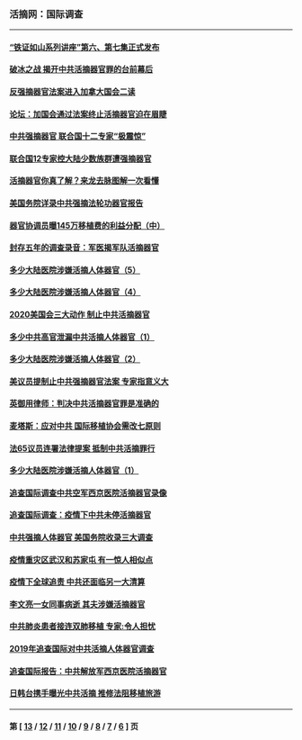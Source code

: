 ### 活摘网：国际调查
---
#### [“铁证如山系列讲座”第六、第七集正式发布](../../pages/nf5947/n13106287.md?08260430) 
#### [破冰之战 揭开中共活摘器官罪的台前幕后](../../pages/nf5947/n13082457.md?08260430) 
#### [反强摘器官法案进入加拿大国会二读](../../pages/nf5947/n13033450.md?08260430) 
#### [论坛：加国会通过法案终止活摘器官迫在眉睫](../../pages/nf5947/n13029839.md?08260430) 
#### [中共强摘器官 联合国十二专家“极震惊”](../../pages/nf5947/n13024313.md?08260430) 
#### [联合国12专家控大陆少数族群遭强摘器官](../../pages/nf5947/n13023877.md?08260430) 
#### [活摘器官你真了解？来龙去脉图解一次看懂](../../pages/nf5947/n13013820.md?08260430) 
#### [美国务院详录中共强摘法轮功器官报告](../../pages/nf5947/n12944519.md?08260430) 
#### [器官协调员曝145万移植费的利益分配（中）](../../pages/nf5947/n12894547.md?08260430) 
#### [封存五年的调查录音：军医揭军队活摘器官](../../pages/nf5947/n12798692.md?08260430) 
#### [多少大陆医院涉嫌活摘人体器官（5）](../../pages/nf5947/n12768383.md?08260430) 
#### [多少大陆医院涉嫌活摘人体器官（4）](../../pages/nf5947/n12664434.md?08260430) 
#### [2020美国会三大动作 制止中共活摘器官](../../pages/nf5947/n12682004.md?08260430) 
#### [多少中共高官泄漏中共活摘人体器官（1）](../../pages/nf5947/n12671234.md?08260430) 
#### [多少大陆医院涉嫌活摘人体器官（2）](../../pages/nf5947/n12655589.md?08260430) 
#### [美议员提制止中共强摘器官法案 专家指意义大](../../pages/nf5947/n12630561.md?08260430) 
#### [英御用律师：判决中共活摘器官罪是准确的](../../pages/nf5947/n12580740.md?08260430) 
#### [麦塔斯：应对中共 国际移植协会需改七原则](../../pages/nf5947/n12514711.md?08260430) 
#### [法65议员连署法律提案 抵制中共活摘罪行](../../pages/nf5947/n12437047.md?08260430) 
#### [多少大陆医院涉嫌活摘人体器官（1）](../../pages/nf5947/n12414284.md?08260430) 
#### [追查国际调查中共空军西京医院活摘器官录像](../../pages/nf5947/n12348837.md?08260430) 
#### [追查国际调查：疫情下中共未停活摘器官](../../pages/nf5947/n12273415.md?08260430) 
#### [中共强摘人体器官 美国务院收录三大调查](../../pages/nf5947/n12181488.md?08260430) 
#### [疫情重灾区武汉和苏家屯 有一惊人相似点](../../pages/nf5947/n12150824.md?08260430) 
#### [疫情下全球追责 中共还面临另一大清算](../../pages/nf5947/n12070397.md?08260430) 
#### [李文亮一女同事病逝 其夫涉嫌活摘器官](../../pages/nf5947/n11957882.md?08260430) 
#### [中共肺炎患者接连双肺移植 专家:令人担忧](../../pages/nf5947/n11945516.md?08260430) 
#### [2019年追查国际对中共活摘人体器官调查](../../pages/nf5947/n11917733.md?08260430) 
#### [追查国际报告：中共解放军西京医院活摘器官](../../pages/nf5947/n11838359.md?08260430) 
#### [日韩台携手曝光中共活摘 推修法阻移植旅游](../../pages/nf5947/n11712046.md?08260430) 

---
#### 第 [ [13](./13.md?08260430) / [12](./12.md?08260430) / [11](./11.md?08260430) / [10](./10.md?08260430) / [9](./9.md?08260430) / [8](./8.md?08260430) / [7](./7.md?08260430) / [6](./6.md?08260430) ] 页
